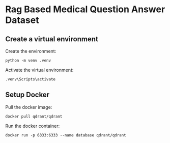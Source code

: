 # Rag Based Medical Question Answer Dataset


## Create a virtual environment

Create the environment:

`python -m venv .venv`


Activate the virtual environment:

`.venv\Scripts\activate`


## Setup Docker

Pull the docker image:

`docker pull qdrant/qdrant`

Run the docker container:

`docker run -p 6333:6333 --name database qdrant/qdrant`


